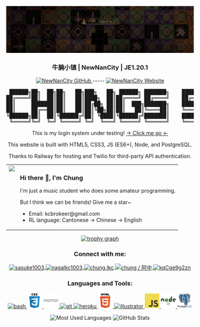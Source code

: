 <!-- My favourite header -->
<img src="https://github.com/Sasuke1003/photoshub/blob/main/header.png"/>

<!-- NewNanCity -->
<h3 align="center">牛腩小镇 | NewNanCity | JE1.20.1</h3>
<p align="center">
    <a href="https://github.com/NewNanCity" target="_blank">
        <img src="https://img.shields.io/badge/GitHub-NewNanCity-blue?style=for-the-badge&logo=github&logoColor=white" alt="NewNanCity GitHub"/>
    </a>
    -----
    <a href="https://www.wolai.com/newnan/mLB6aqsvwTLxu3DCboQt7b" target="_blank">
        <img src="https://img.shields.io/badge/Website-牛腩小镇-green?style=for-the-badge&logo=google-chrome&logoColor=white" alt="NewNanCity Website"/>
    </a>
</p>

<div align="center">
<pre>
 ██████╗██╗  ██╗██╗   ██╗███╗   ██╗ ██████╗ ███████╗    ███████╗████████╗██╗   ██╗██████╗ ██╗ ██████╗ 
██╔════╝██║  ██║██║   ██║████╗  ██║██╔════╝ ██╔════╝    ██╔════╝╚══██╔══╝██║   ██║██╔══██╗██║██╔═══██╗
██║     ███████║██║   ██║██╔██╗ ██║██║  ███╗███████╗    ███████╗   ██║   ██║   ██║██║  ██║██║██║   ██║
██║     ██╔══██║██║   ██║██║╚██╗██║██║   ██║╚════██║    ╚════██║   ██║   ██║   ██║██║  ██║██║██║   ██║
╚██████╗██║  ██║╚██████╔╝██║ ╚████║╚██████╔╝███████║    ███████║   ██║   ╚██████╔╝██████╔╝██║╚██████╔╝
 ╚═════╝╚═╝  ╚═╝ ╚═════╝ ╚═╝  ╚═══╝ ╚═════╝ ╚══════╝    ╚══════╝   ╚═╝    ╚═════╝ ╚═════╝ ╚═╝ ╚═════╝ 
</pre>
</div>
<p align="center">This is my login system under testing! <a href="https://chunglkc-production.up.railway.app">→ Click me go ←</a></p>
<p align="center">This website is built with HTML5, CSS3, JS (ES6+), Node, and PostgreSQL. </p>
<p align="center">Thanks to Railway for hosting and Twilio for third-party API authentication.</p>

<!-- This is Spotify-->
<table>
  <tr>
    <td valign="top">
      <img src="https://spotify-github-profile.kittinanx.com/api/view?uid=douling_km&cover_image=false&theme=default&show_offline=false&background_color=121212&interchange=false" width="350"/>
    </td>
    <td valign="top">
      <h3>Hi there 👋, I'm Chung</h3>
      <p>I'm just a music student who does some amateur programming.</p>
      <p>But I think we can be friends! Give me a star~</p>
      <ul>
        <li>Email: kcbrokeer@gmail.com</li>
        <li>RL language: Cantonese → Chinese → English</li>
      </ul>
    </td>
  </tr>
</table>

<!-- GitHub Trophy -->
<p align="center"> 
   <a href="https://github.com/ryo-ma/github-profile-trophy"> 
     <img src="https://github-profile-trophy.vercel.app?username=sasuke1003&theme=dracula&column=-1&row=1&margin-w=8&margin-h=8&no-bg=false&no-frame=false&order=4" height="150" alt="trophy graph"  />
   </a> 
</p>

<h3 align="center">Connect with me:</h3>
<p align="center">
  <a href="https://codepen.io/sasuke1003" target="blank">
    <img align="center" src="https://raw.githubusercontent.com/rahuldkjain/github-profile-readme-generator/master/src/images/icons/Social/codepen.svg" alt="sasuke1003" height="30" width="40" />
  </a>
  <a href="https://twitter.com/nagalkc1003" target="blank">
    <img align="center" src="https://raw.githubusercontent.com/rahuldkjain/github-profile-readme-generator/master/src/images/icons/Social/twitter.svg" alt="nagalkc1003" height="30" width="40" />
  </a>
  <a href="https://instagram.com/chung.lkc" target="blank">
    <img align="center" src="https://raw.githubusercontent.com/rahuldkjain/github-profile-readme-generator/master/src/images/icons/Social/instagram.svg" alt="chung.lkc" height="30" width="40" />
  </a>
  <a href="https://www.youtube.com/@chunglkc103" target="blank">
    <img align="center" src="https://raw.githubusercontent.com/rahuldkjain/github-profile-readme-generator/master/src/images/icons/Social/youtube.svg" alt="chung / 阿中" height="30" width="40" />
  </a>
  <a href="https://discord.gg/kqCge9g2zn" target="blank">
    <img align="center" src="https://raw.githubusercontent.com/rahuldkjain/github-profile-readme-generator/master/src/images/icons/Social/discord.svg" alt="kqCge9g2zn" height="30" width="40" />
  </a>
</p>

<h3 align="center">Languages and Tools:</h3>
<p align="center">
  <a href="https://www.gnu.org/software/bash/" target="_blank" rel="noreferrer">
    <img src="https://www.vectorlogo.zone/logos/gnu_bash/gnu_bash-icon.svg" alt="bash" width="40" height="40"/>
  </a>
  <a href="https://www.w3schools.com/css/" target="_blank" rel="noreferrer">
    <img src="https://raw.githubusercontent.com/devicons/devicon/master/icons/css3/css3-original-wordmark.svg" alt="css3" width="40" height="40"/>
  </a>
  <a href="https://expressjs.com" target="_blank" rel="noreferrer">
    <img src="https://raw.githubusercontent.com/devicons/devicon/master/icons/express/express-original-wordmark.svg" alt="express" width="40" height="40"/>
  </a>
  <a href="https://git-scm.com/" target="_blank" rel="noreferrer">
    <img src="https://www.vectorlogo.zone/logos/git-scm/git-scm-icon.svg" alt="git" width="40" height="40"/>
  </a>
  <a href="https://heroku.com" target="_blank" rel="noreferrer">
    <img src="https://www.vectorlogo.zone/logos/heroku/heroku-icon.svg" alt="heroku" width="40" height="40"/>
  </a>
  <a href="https://www.w3.org/html/" target="_blank" rel="noreferrer">
    <img src="https://raw.githubusercontent.com/devicons/devicon/master/icons/html5/html5-original-wordmark.svg" alt="html5" width="40" height="40"/>
  </a>
  <a href="https://www.adobe.com/in/products/illustrator.html" target="_blank" rel="noreferrer">
    <img src="https://www.vectorlogo.zone/logos/adobe_illustrator/adobe_illustrator-icon.svg" alt="illustrator" width="40" height="40"/>
  </a>
  <a href="https://developer.mozilla.org/en-US/docs/Web/JavaScript" target="_blank" rel="noreferrer">
    <img src="https://raw.githubusercontent.com/devicons/devicon/master/icons/javascript/javascript-original.svg" alt="javascript" width="40" height="40"/>
  </a>
  <a href="https://nodejs.org" target="_blank" rel="noreferrer">
    <img src="https://raw.githubusercontent.com/devicons/devicon/master/icons/nodejs/nodejs-original-wordmark.svg" alt="nodejs" width="40" height="40"/>
  </a>
  <a href="https://www.postgresql.org" target="_blank" rel="noreferrer">
    <img src="https://raw.githubusercontent.com/devicons/devicon/master/icons/postgresql/postgresql-original-wordmark.svg" alt="postgresql" width="40" height="40"/>
  </a>
</p>

<div align="center">
  <img height="180em" src="https://github-readme-stats.vercel.app/api/top-langs?username=sasuke1003&show_icons=true&locale=en&layout=compact&theme=tokyonight" alt="Most Used Languages" />
  <img height="180em" src="https://github-readme-stats.vercel.app/api?username=sasuke1003&show_icons=true&locale=en&theme=tokyonight" alt="GitHub Stats" />
</div>

<!-- This is Youtube Music
<p align="center">
  <img src="https://youtube-music-api-gamma.vercel.app" width="350" height="250"/>
</p>
-->
